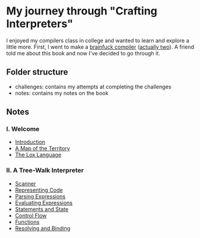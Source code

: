 # My journey through "Crafting Interpreters"

I enjoyed my compilers class in college and wanted to learn and explore a little more. First, I went to make a [brainfuck compiler](https://github.com/EdSwordsmith/brainfuck) ([actually two](https://github.com/EdSwordsmith/brainfuck_rs)). A friend told me about this book and now I've decided to go through it.

## Folder structure
- challenges: contains my attempts at completing the challenges
- notes: contains my notes on the book

## Notes
### I. Welcome
- [Introduction](notes/01_introduction.md)
- [A Map of the Territory](notes/02_a_map_of_the_territory.md)
- [The Lox Language](notes/03_the_lox_language.md)
### II. A Tree-Walk Interpreter
- [Scanner](notes/04_scanner.md)
- [Representing Code](notes/05_representing_code.md)
- [Parsing Expressions](notes/06_parsing_expressions.md)
- [Evaluating Expressions](notes/07_evaluating_expressions.md)
- [Statements and State](notes/08_statements_and_state.md)
- [Control Flow](notes/09_control_flow.md)
- [Functions](notes/10_functions.md)
- [Resolving and Binding](notes/11_resolving_and_binding.md)
